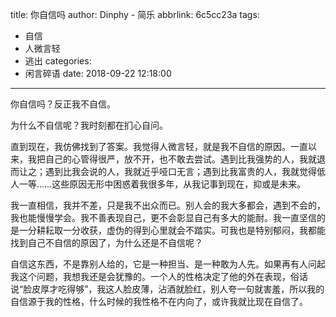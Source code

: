 title: 你自信吗
author: Dinphy - 简乐
abbrlink: 6c5cc23a
tags:
  - 自信
  - 人微言轻
  - 逃出
categories:
  - 闲言碎语
date: 2018-09-22 12:18:00
---
你自信吗？反正我不自信。

为什么不自信呢？我时刻都在扪心自问。

直到现在，我仿佛找到了答案。我觉得人微言轻，就是我不自信的原因。一直以来，我把自己的心管得很严，放不开，也不敢去尝试。遇到比我强势的人，我就退而让之；遇到比我会说的人，我就近乎哑口无言；遇到比我富贵的人，我就觉得低人一等……这些原因无形中困惑着我很多年，从我记事到现在，抑或是未来。

我一直相信，我并不差，只是我不出众而已。别人会的我大多都会，遇到不会的，我也能慢慢学会。我不善表现自己，更不会彰显自己有多大的能耐。我一直坚信的是一分耕耘取一分收获，虚伪的得到心里就会不踏实。可我也是特别郁闷，我都能找到自己不自信的原因了，为什么还是不自信呢？

自信这东西，不是靠别人给的，它是一种担当、是一种敢为人先。如果再有人问起我这个问题，我想我还是会犹豫的。一个人的性格决定了他的外在表现，俗话说“脸皮厚才吃得够”，我这人脸皮薄，沾酒就脸红，别人夸一句就害羞，所以我的自信源于我的性格，什么时候的我性格不在内向了，或许我就比现在自信了。

